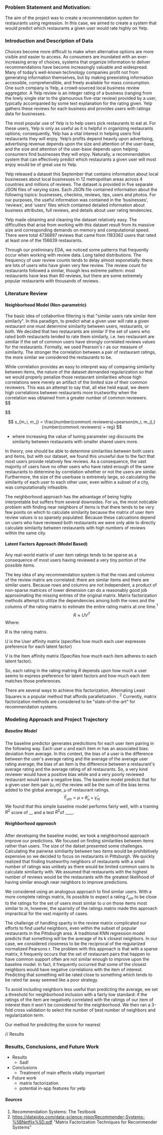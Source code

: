 

### Problem Statement and Motivation:

The aim of the project was to create a recommendation system for restaurants using regression. In this case, we aimed to create a system that would predict which restaurants a given user would rate highly on Yelp.



### Introduction and Description of Data

Choices become more difficult to make when alternative options are more visible and easier to access. As consumers are inundated with an ever-increasing array of choices, systems that organize information to deliver recommendations have become increasingly valuable and widespread. Many of today’s well-known technology companies profit not from generating information themselves, but by making preexisting information accessible, comprehendible, and freely available for mass consumption. One such company is Yelp, a crowd-sourced local business review aggregator. A Yelp review is an integer rating of a business (ranging from the lowly single star to the glamourous five-star review) provided by a user, typically accompanied by some text explanation for the rating given. Yelp gathers these reviews for each business and provides users with ratings data for businesses. 

The most popular use of Yelp is to help users pick restaurants to eat at. For these users, Yelp is only as useful as it is helpful in organizing restaurants options; consequently, Yelp has a vital interest in helping users find restaurants they will enjoy. Yelp’s profits depend heavily upon advertising, advertising revenue depends upon the size and attention of the user-base, and the size and attention of the user-base depends upon helping consumers find businesses they will enjoy. Naturally, a recommendation system that can effectively predict which restaurants a given user will most enjoy would be of great use to Yelp.

Yelp released a dataset this September that contains information about local businesses about local businesses in 12 metropolitan areas across 4 countries and millions of reviews. The dataset is provided in five separate JSON files of varying sizes. Each JSON file contained information about the following topics: businesses, check­ins, reviews, tips, users and photos. For our purposes, the useful information was contained in the ‘businesses’, ‘reviews’, and ‘users’ files which contained detailed information about business attributes, full reviews, and details about user rating tendencies.

Yelp made obtaining and cleaning the dataset relatively easy. The difficulties that arise from working with this dataset result from its massive size and corresponding demands on memory and computational speed. There were total 4736897 reviews that came from 1183362 users that rated at least one of the 156639 restaurants. 

Through our preliminary EDA, we noticed some patterns that frequently occur when working with review data. Long tailed distributions. The frequency of user review counts tends to delay almost exponetially: there are lots of users who have given very few review. The review count for restaurants followed a similar, though less extreme pattern: most restaurants have less than 80 reviews, but there are some extremely popular restaurants with thousands of reviews. 



### Literature Review

#### Neighborhood Model (Non-parametric)

The basic idea of collabortive filtering is that "similar users rate similar item similarly". In this paradigm, to predict what a given user will rate a given restaurant one must determine similarity between users, restaurants, or both. We decided that two restaurants are similar if the set of users who rated both restaurants tended to rate them similarly, i.e. two restaurant are similiar if the set of common users have strongly correlated reviews values for the restaurants. Formally, we used Pearson's r as our measure of similarity. The stronger the correlation between a pair of restaurant ratings, the more similar we considered the restaurants to be.

While correlation provides an easy to interpret way of comparing similarity between items, the nature of the dataset demanded regularization so that we would properly penalize those restaurant similarities whose high correlations were merely an artifact of the limited size of their common reviewers. This was an attempt to say that, all else held equal, we deem high correlations between restaurants more trustworthy when the correlation was obtained from a greater number of common reviewers.  
$$
 
$$

$$
s_{m_i, m_j} = \frac{number(common\ reviewers)+pearson(m_i, m_j),}{number(common\ reviewers) + reg}
$$

- where increasing the value of tuning parameter $reg$ discounts the similarity between restaurants with smaller shared users more. 

In theory, one should be able to determine similarities between both users and items, but with our dataset, we found this unuseful due to the fact that most users provide relatively few reviews. As a consequence, the vast majority of users have no other users who have rated enough of the same restaurants to determine by correlation whether or not the users are similar. Furthermore, the size of the userbase is extremely large, so calculating the similarity of each user to each other user, even within a subset of a city, was computationally infeasible. 

The neighborhood approach has the advantage of being highly interpretable but suffers from several downsides. For us, the most noticable problem with finding near neighbors of items is that there tends to be very few points on which to calculate similarity because the matrix of user item review values is so sparsely populated.  Because these calcuations depend on users who have reviewed both restaurants we were only able to directly calculate similarity between restaurants with high numbers of reviews within the same city. 

#### Latent Factors Approach (Model Based)

Any real-world matrix of user item ratings tends to be sparse as a consequence of most users having reviewed a very tiny portion of the possible items. 

The key idea of any recommendation system is that the rows and columns of the review matrix are correlated: there are similar items and there are similar users. Because rows and columns are not independent, a product of non-sparse matrices of lower dimension can do a reasonably good job approximating the missing entries of the original matrix. Matrix factorization methods attempt to utilize the dependencies among both the rows and the columns of the rating matrix to estimate the entire rating matrix at one time.$^1$ 
$$
R\approx UV^T
$$
Where: 

$R$ is the rating matrix. 

U is the User affinity matrix (specifies how much each user expresses preference for each latent factor)

V is the Item affinity matrix (Specifies how much each item adheres to each latent factor).

So, each rating in the rating matring $R$ depends upon how much a user seems to express preference for latent factors and how much each item matches those preferences. 

There are several ways to achieve this factorization,  Alternating Least Squares is a popular method that affords parallelization . $ ^2$ Currently, matrix factorization methods are considered to be "state-of-the-art" for  recommendation systems.



### Modeling Approach and Project Trajectory



##### Baseline Model

The baseline predictor generates predicitions for each user item pairing in the following way. Each user  $u$ and each item $m$ has an associated bias: deviation from average. In this context, the bias of a user is the difference between the user's average rating and the average of the average user rating average; the bias of an item is the difference between a restaurant's average rating and the average rating of all restaurants. So, a very kind reviewer would have a positive bias while and a very poorly reviewed restaurant would have a negative bias. The baseline model predicts that for a given user item pair $(u, m)$ the review will be the sum of the bias terms added to the global average, $\mu$ of restaurant ratings.
$$
\hat{Y}_{um} = \mu +\hat\theta_u +\hat\gamma_m
$$
We found that this simple baseline model performs fairly well, with a training $R^2​$ score of __ and a test $R^2​$ of ____. 

##### Neighborhood approach

After developing the baseline model, we took a neighborhood approach improve our predictions. We focused on finding similarities between items rather than users. The size of the datset presented some challenges. Calculating the pairwise similiarity between two items would be prohibitively expensive so we decided to focus on restaurants in Pittsburgh. We quickly realized that finding trustworthy neighbors of restaurants with a small number of ratings was unlikely as there would be limited common users to calculate similiarity with. We assumed that restaurants with the highest number of reviews would be the restaurants with the greatest likelihood of having similar enough near neighbors to improve predictions. 

We considered using an analogous approach to find similar users. With a more complete ratings matrix, its possible to expect a rating $\hat{r}_{um}$ to be close to the ratings for the set of users most similar to $u$ on those items most similar to $ m$, however, the sparisity of the ratings matrix made this approach impractical for the vast majority of cases. 

The challenge of handling sparity in the review matrix complicated our efforts to find useful neighbors, even within the subset of popular restaurants in the Pittsburgh area. A traditional KNN regression model predicts that something will be the average of its k closest neighbors. In our case, we considered closeness to be the reciprocal of the regularized normalized Pearsons r. The problem with this approach is that with a sparse matrix, it frequenly occurs that the set of restaurant pairs that happen to have common support often are not similar enough to improve upon the baseline model. In fact, it frequently occurred that some of the closest neighbors would have negative correlations with the item of interest. Predicting that something will be rated close to something which tends to be rated far away seemed like a poor strategy. 

To avoid including neighbors less useful than predicting the average, we set a threshold for neighborhood inclusion with a fairly low standard: if the ratings of the item are negatively correlated with the ratings of our item of interest then it won't be considered for the neighborhood. We then ran a 3-fold cross validation to select the number of best number of neighbors and regularization term.

Our method for predicting the score for nearest

// Results

### Results, Conclusions, and Future Work

- Results
  - Sad!
- Conclusions
  - Treatment of main effects vitally important
- Future work
  - matrix factorization
  - potential in-app features for yelp

##### Sources

1. Recommendation Systems: The Textbook
2. https://datajobs.com/data-science-repo/Recommender-Systems-%5BNetflix%5D.pdf "Matrix Factorization Techniques for Recommender Systems"